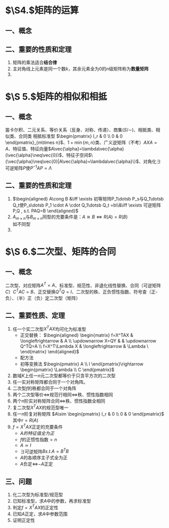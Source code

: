 # $\S4.$矩阵的运算
## 一、概念
## 二、重要的性质和定理
1. 矩阵的乘法适合**结合律**
2. 主对角线上元素是同一个数$k$，其余元素全为0的$n$级矩阵称为**数量矩阵**
3. 
# $\S 5.$矩阵的相似和相抵
## 一、概念
笛卡尔积、二元关系、等价关系（反身、对称、传递）、商集$(S/\sim)$、相抵类、相似类、合同类
相抵标准型
$\begin{pmatrix}
   I_r & 0 \\
   0 & 0
\end{pmatrix}_{m\times n}$、$1+\min\{m,n\}$类、广义逆矩阵（不考）$AXA=A$、特征值、特征向量$A\vec{\alpha}=\lambda\vec{\alpha}(\vec{\alpha}\neq\vec{0})$、特征子空间$\{\vec{\alpha}\neq\vec{0}|A\vec{\alpha}=\lambda\vec{\alpha}\}$、对角化$\exists$可逆矩阵$P$使$P^{-1}AP=\Lambda$

## 二、重要的性质和定理
1. $\begin{aligned}
A\cong B &\iff \exists 初等矩阵P_1\dotsb P_s与Q_1\dotsb Q_t使P_s\dotsb P_1 \cdot A \cdot Q_1\dotsb Q_t =b\\&\iff \exists 可逆矩阵P,Q , s.t. PAQ=B
\end{aligned}$
2. $A_{m \times n}$与$B_{m\times n}$同型的充要条件是：$A\cong B\iff R(A)=R(B)$<br>如不同型
3.

# $\S 6.$二次型、矩阵的合同
## 一、概念
二次型、对应矩阵$A^T=A$、标准型、规范性、非退化线性替换、合同（可逆矩阵$C$）$C^TAC=B$、正交替换$Q^TQ=I$、二次型的秩、正负惯性指数、符号查（正-负）、（半）正（负）定二次型（矩阵）
## 二、重要性质、定理
1. 任一个实二次型$X^TAX$均可化为标准型
   - 正交替换：
$\begin{aligned}
\begin{matrix}
f=X^TAX & \longleftrightarrow & A \\
\updownarrow X=QY & & \updownarrow Q^TQ=A \\
f=X^T\Lambda X & \longleftrightarrow & \Lambda \
\end{matrix}
\end{aligned}$
   - 配方法
   - 初等变换法
$\begin{pmatrix}
   A \\
   I
\end{pmatrix}\rightarrow \begin{pmatrix}
\Lambda \\
C
\end{pmatrix}$
2. 数域$K$上任一$n$元二次型都等价于只含平方次的二次型
3. 任一实对称矩阵都合同于一个对角阵。
4. 二次型$f$的秩都合同于一个对角阵
5. 两个二次型等价$\iff$规范行相同$\iff$秩、惯性指数相同
6. 两个$n$阶实对称矩阵合同$\iff$秩、惯性指数全相同
7. 复二次型$X^TAX$的规范型唯一
8. 任一$n$阶复对称矩阵
$A\sim \begin{pmatrix}
   I_r & 0 \\
   0 & 0
\end{pmatrix}$
其中$r=R(A)$
9. $f=X^TAX$正定的充要条件
   -  $A的特征值全为正$
   -  $f$的正惯性指数$=n$
   -  $A\simeq I$
   -  $\exists$可逆矩阵$B s.t. A=B^TB$
   -  $A$的各顺序主子式全为正
   -  $A$负定$\iff$$-A$正定

## 三、问题
1. 化二次型为标准型/规范型
2. 已知标准型，求$A$中的参数，再求标准型
3. 判定$f=X^TAX$的正定性
4. 已知$A$正定，求$A$中参数范围
5. 证明正定性


